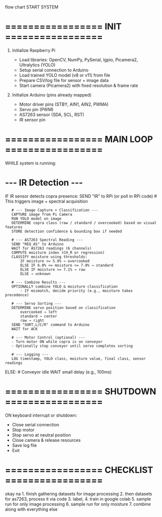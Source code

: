 flow chart
START SYSTEM

# ================= INIT =================
1. Initialize Raspberry Pi
   - Load libraries: OpenCV, NumPy, PySerial, lgpio, Picamera2, Ultralytics (YOLO)
   - Setup serial connection to Arduino
   - Load trained YOLO model (v8 or v11) from file
   - Prepare CSV/log file for sensor + image data
   - Start camera (Picamera2) with fixed resolution & frame rate

2. Initialize Arduino (pins already mapped)
   - Motor driver pins (STBY, AIN1, AIN2, PWMA)
   - Servo pin (PWM)
   - AS7263 sensor (SDA, SCL, RST)
   - IR sensor pin

# ================= MAIN LOOP =================
WHILE system is running:

   # --- IR Detection ---
   IF IR sensor detects copra presence:
       SEND "IR" to RPi (or poll in RPi code)
       # This triggers image + spectral acquisition

       # --- Image Capture + Classification ---
       CAPTURE image from Pi Camera
       RUN YOLO model on image
       DETERMINE copra class (raw / standard / overcooked) based on visual features
       STORE detection confidence & bounding box if needed

       # --- AS7263 Spectral Reading ---
       SEND "REQ_AS" to Arduino
       WAIT for AS7263 readings (6 channels)
       COMPUTE moisture index (CH_R or regression)
       CLASSIFY moisture using thresholds:
           IF moisture <= 5.9% → overcooked
           ELSE IF 6.0% <= moisture <= 7.0% → standard
           ELSE IF moisture >= 7.1% → raw
           ELSE → unknown

       # --- Combine Results ---
       OPTIONALLY combine YOLO & moisture classification
           - If mismatch, decide priority (e.g., moisture takes precedence)

       # --- Servo Sorting ---
       DETERMINE servo position based on classification
           overcooked → left
           standard → center
           raw → right
       SEND "SORT,L/C/R" command to Arduino
       WAIT for ACK

       # --- Motor Control (optional) ---
       - Turn motor ON while copra is on conveyor
       - Optionally stop conveyor until servo completes sorting

       # --- Logging ---
       LOG timestamp, YOLO class, moisture value, final class, sensor readings

   ELSE:
       # Conveyor idle
       WAIT small delay (e.g., 100ms)

# ================= SHUTDOWN =================
ON keyboard interrupt or shutdown:
   - Close serial connection
   - Stop motor
   - Stop servo at neutral position
   - Close camera & release resources
   - Save log file
   - Exit



# ================= CHECKLIST =================
okay na 1. finish gathering datasets for image processing
2. then datasets for as7263, process it via code
3. label, 
4. train in google colab
5. sample run for only image processing
6. sample run for only moisture
7. combine along with everything else